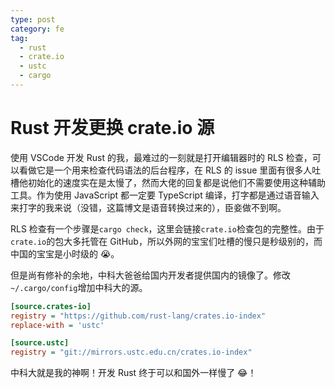 ```yaml
---
type: post
category: fe
tag:
  - rust
  - crate.io
  - ustc
  - cargo
---
```


# Rust 开发更换 crate.io 源

使用 VSCode 开发 Rust 的我，最难过的一刻就是打开编辑器时的 RLS 检查，可以看做它是一个用来检查代码语法的后台程序，在 RLS 的 issue 里面有很多人吐槽他初始化的速度实在是太慢了，然而大佬的回复都是说他们不需要使用这种辅助工具。作为使用 JavaScript 都一定要 TypeScript 编译，打字都是通过语音输入来打字的我来说（没错，这篇博文是语音转换过来的），臣妾做不到啊。

RLS 检查有一个步骤是`cargo check`，这里会链接`crate.io`检查包的完整性。由于`crate.io`的包大多托管在 GitHub，所以外网的宝宝们吐槽的慢只是秒级别的，而中国的宝宝是小时级的 😭。

但是尚有修补的余地，中科大爸爸给国内开发者提供国内的镜像了。修改`~/.cargo/config`增加中科大的源。

```ini
[source.crates-io]
registry = "https://github.com/rust-lang/crates.io-index"
replace-with = 'ustc'

[source.ustc]
registry = "git://mirrors.ustc.edu.cn/crates.io-index"
```

中科大就是我的神啊！开发 Rust 终于可以和国外一样慢了 😂！
